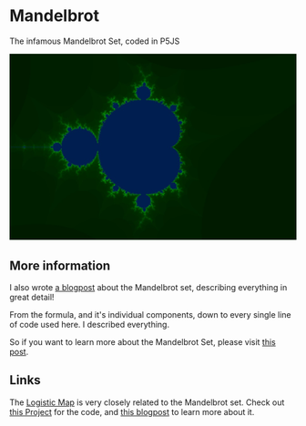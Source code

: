 # Mandelbrot
The infamous Mandelbrot Set, coded in P5JS

![Mandelbrot Set](https://raw.githubusercontent.com/johnnyawesome/Mandelbrot/main/Mandelbrot/DemoImages/Mandelbrot%20Set.jpg)

## More information
I also wrote [a blogpost](https://breaksome.tech/coding-the-mandelbrot-set-in-p5js/) about the Mandelbrot set, describing everything in great detail!

From the formula, and it's individual components, down to every single line of code used here. I described everything.

So if you want to learn more about the Mandelbrot Set, please visit  [this post](https://breaksome.tech/coding-the-mandelbrot-set-in-p5js/).

## Links
 
The  [Logistic Map](https://github.com/johnnyawesome/LogisticMap) is very closely related to the Mandelbrot set. Check out [this Project](https://github.com/johnnyawesome/LogisticMap)
for the code, and  [this blogpost](https://breaksome.tech/bifurcation-diagram:-coding-a-logistic-map-in-p5js/) to learn more about it.

